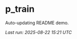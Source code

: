 # p_train

Auto-updating README demo.

<!--START_SECTION:status-->
_Last run: 2025-08-22 15:21 UTC_
<!--END_SECTION:status-->

































































